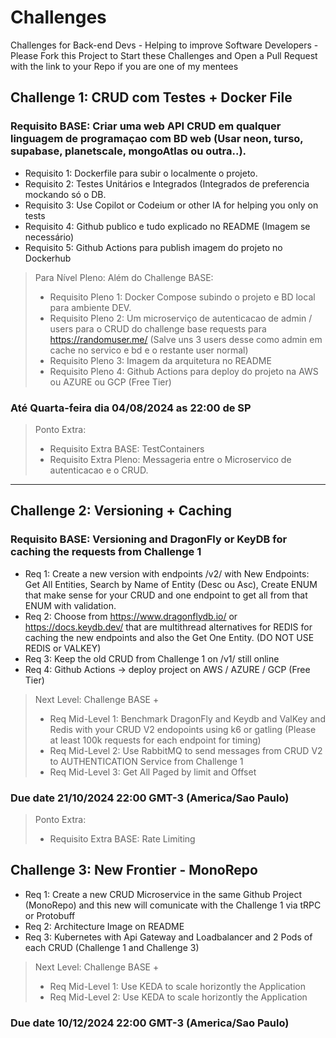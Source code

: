 # Challenges
Challenges for Back-end Devs - Helping to improve Software Developers  - 
Please Fork this Project to Start these Challenges and Open a Pull Request with the link to your Repo if you are one of my mentees


## Challenge 1:  CRUD com Testes + Docker File

### Requisito BASE: Criar uma web API CRUD em qualquer linguagem de programaçao com BD web (Usar neon, turso, supabase, planetscale, mongoAtlas ou outra..).

* Requisito 1:  Dockerfile para subir o localmente o projeto.
* Requisito 2:  Testes Unitários e Integrados (Integrados de preferencia mockando só o DB.
* Requisito 3:  Use Copilot or Codeium or other IA for helping you only on tests
* Requisito 4:  Github publico e tudo explicado no README (Imagem se necessário)
* Requisito 5:  Github Actions para publish imagem do projeto no Dockerhub

> Para Nível Pleno:  Além do Challenge BASE:
> * Requisito Pleno 1: Docker Compose subindo o projeto e BD local para ambiente DEV.
> * Requisito Pleno 2: Um microserviço de autenticacao de admin / users para o CRUD do challenge base requests para https://randomuser.me/ (Salve uns 3 users desse como admin em cache no servico e bd e o restante user normal)
> * Requisito Pleno 3: Imagem da arquitetura no README
> * Requisito Pleno 4: Github Actions para deploy do projeto na AWS ou AZURE ou GCP (Free Tier)

### Até Quarta-feira dia 04/08/2024 as 22:00 de SP

> Ponto Extra:
> * Requisito Extra BASE: TestContainers
> * Requisito Extra Pleno: Messageria entre o Microservico de autenticacao e o CRUD. 

-------------------------------------------

## Challenge 2: Versioning + Caching 

### Requisito BASE: Versioning and DragonFly or KeyDB for caching the requests from Challenge 1

* Req 1: Create a new version with endpoints /v2/ with New Endpoints: Get All Entities, Search by Name of Entity (Desc ou Asc), Create ENUM that make sense for your CRUD and one endpoint to get all from that ENUM with validation.
* Req 2: Choose from https://www.dragonflydb.io/ or https://docs.keydb.dev/ that are multithread alternatives for REDIS for caching the new endpoints and also the Get One Entity. (DO NOT USE REDIS or VALKEY)
* Req 3: Keep the old CRUD from Challenge 1 on /v1/ still online
* Req 4: Github Actions -> deploy project on AWS / AZURE / GCP (Free Tier)

> Next Level:  Challenge BASE +
> * Req Mid-Level 1: Benchmark DragonFly and Keydb and ValKey and Redis with your CRUD V2 endopoints using k6 or gatling (Please at least 100k requests for each endpoint for timing)
> * Req Mid-Level 2: Use RabbitMQ to send messages from CRUD V2 to AUTHENTICATION Service from Challenge 1
> * Req Mid-Level 3: Get All Paged by limit and Offset

### Due date 21/10/2024 22:00 GMT-3 (America/Sao Paulo)

> Ponto Extra:
> * Requisito Extra BASE: Rate Limiting

## Challenge 3: New Frontier - MonoRepo

* Req 1: Create a new CRUD Microservice in the same Github Project (MonoRepo) and this new will comunicate with the Challenge 1 via tRPC or Protobuff 
* Req 2: Architecture Image on README
* Req 3: Kubernetes with Api Gateway and Loadbalancer and 2 Pods of each CRUD (Challenge 1 and Challenge 3) 

> Next Level:  Challenge BASE +
> * Req Mid-Level 1: Use KEDA to scale horizontly the Application
> * Req Mid-Level 2: Use KEDA to scale horizontly the Application

### Due date 10/12/2024 22:00 GMT-3 (America/Sao Paulo)
